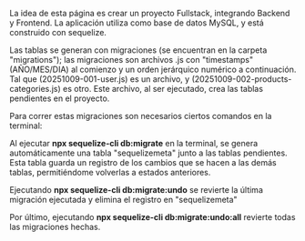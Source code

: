 La idea de esta página es crear un proyecto Fullstack, integrando Backend y Frontend. 
La aplicación utiliza como base de datos MySQL, y está construido con sequelize.

Las tablas se generan con migraciones (se encuentran en la carpeta "migrations"); las migraciones son archivos .js con "timestamps"(AÑO/MES/DIA) al comienzo y un orden jerárquico numérico a continuación. Tal que (20251009-001-user.js) es un archivo, y (20251009-002-products-categories.js) es otro. Este archivo, al ser ejecutado, crea las tablas pendientes en el proyecto.

Para correr estas migraciones son necesarios ciertos comandos en la terminal:

Al ejecutar <strong>npx sequelize-cli db:migrate</strong> en la terminal, se genera automáticamente una tabla "sequelizemeta" junto a las tablas pendientes. Esta tabla guarda un registro de los cambios que se hacen a las demás tablas, permitiéndome volverlas a estados anteriores.

Ejecutando <strong>npx sequelize-cli db:migrate:undo</strong> se revierte la última migración ejecutada y elimina el registro en "sequelizemeta"

Por último, ejecutando <strong>npx sequelize-cli db:migrate:undo:all</strong> revierte todas las migraciones hechas. 
